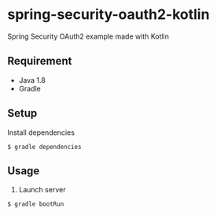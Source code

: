 # spring-security-oauth2-kotlin
Spring Security OAuth2 example made with Kotlin

## Requirement
- Java 1.8
- Gradle

## Setup

Install dependencies
```
$ gradle dependencies
```

## Usage

1. Launch server
```
$ gradle bootRun
```
